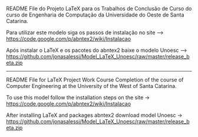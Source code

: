 README File do Projeto LaTeX para os Trabalhos de Conclusão de Curso do curso de Engenharia de Computação da Universidade do Oeste de Santa Catarina.

Para utilizar este modelo siga os passos de instalação no site --> https://code.google.com/p/abntex2/wiki/Instalacao

Após instalar o LaTeX e os pacotes do abntex2 baixe o modelo Unoesc  --> https://github.com/jonasalessi/Model_LaTeX_Unoesc/raw/master/release_beta.zip 



------------------------------------------------

README File for LaTeX Project Work Course Completion of the course of Computer Engineering at the University of the West of Santa Catarina.

To use this model follow the installation steps on the site -> https://code.google.com/p/abntex2/wiki/Instalacao

After installing LaTeX and packages abntex2 download model Unoesc -> https://github.com/jonasalessi/Model_LaTeX_Unoesc/raw/master/release_beta.zip
